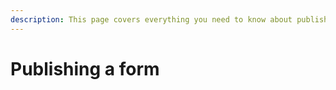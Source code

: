 ```yaml
---
description: This page covers everything you need to know about publishing a form
---
```


# Publishing a form


